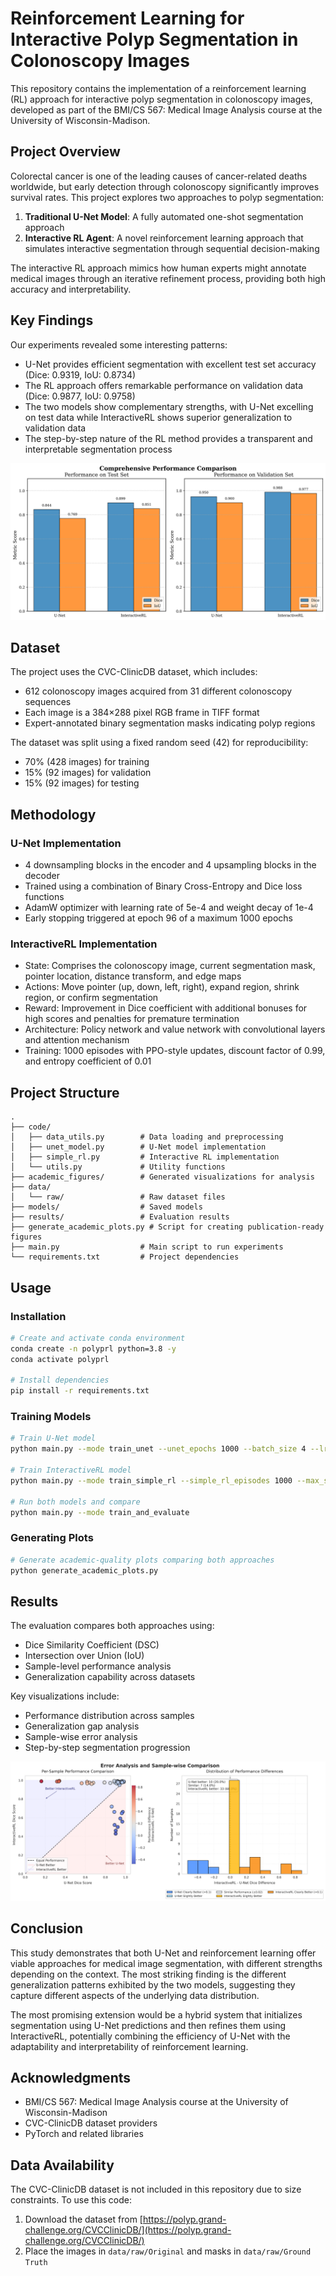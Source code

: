 # Reinforcement Learning for Interactive Polyp Segmentation in Colonoscopy Images

This repository contains the implementation of a reinforcement learning (RL) approach for interactive polyp segmentation in colonoscopy images, developed as part of the BMI/CS 567: Medical Image Analysis course at the University of Wisconsin-Madison.

## Project Overview

Colorectal cancer is one of the leading causes of cancer-related deaths worldwide, but early detection through colonoscopy significantly improves survival rates. This project explores two approaches to polyp segmentation:

1. **Traditional U-Net Model**: A fully automated one-shot segmentation approach
2. **Interactive RL Agent**: A novel reinforcement learning approach that simulates interactive segmentation through sequential decision-making

The interactive RL approach mimics how human experts might annotate medical images through an iterative refinement process, providing both high accuracy and interpretability.

## Key Findings

Our experiments revealed some interesting patterns:

- U-Net provides efficient segmentation with excellent test set accuracy (Dice: 0.9319, IoU: 0.8734)
- The RL approach offers remarkable performance on validation data (Dice: 0.9877, IoU: 0.9758) 
- The two models show complementary strengths, with U-Net excelling on test data while InteractiveRL shows superior generalization to validation data
- The step-by-step nature of the RL method provides a transparent and interpretable segmentation process

![Performance Comparison](academic_figures/comprehensive_performance.png)

## Dataset

The project uses the CVC-ClinicDB dataset, which includes:

- 612 colonoscopy images acquired from 31 different colonoscopy sequences
- Each image is a 384×288 pixel RGB frame in TIFF format
- Expert-annotated binary segmentation masks indicating polyp regions

The dataset was split using a fixed random seed (42) for reproducibility:
- 70% (428 images) for training
- 15% (92 images) for validation
- 15% (92 images) for testing

## Methodology

### U-Net Implementation
- 4 downsampling blocks in the encoder and 4 upsampling blocks in the decoder
- Trained using a combination of Binary Cross-Entropy and Dice loss functions
- AdamW optimizer with learning rate of 5e-4 and weight decay of 1e-4
- Early stopping triggered at epoch 96 of a maximum 1000 epochs

### InteractiveRL Implementation
- State: Comprises the colonoscopy image, current segmentation mask, pointer location, distance transform, and edge maps
- Actions: Move pointer (up, down, left, right), expand region, shrink region, or confirm segmentation
- Reward: Improvement in Dice coefficient with additional bonuses for high scores and penalties for premature termination
- Architecture: Policy network and value network with convolutional layers and attention mechanism
- Training: 1000 episodes with PPO-style updates, discount factor of 0.99, and entropy coefficient of 0.01

## Project Structure

```
.
├── code/
│   ├── data_utils.py        # Data loading and preprocessing
│   ├── unet_model.py        # U-Net model implementation
│   ├── simple_rl.py         # Interactive RL implementation
│   └── utils.py             # Utility functions
├── academic_figures/        # Generated visualizations for analysis
├── data/
│   └── raw/                 # Raw dataset files
├── models/                  # Saved models
├── results/                 # Evaluation results
├── generate_academic_plots.py # Script for creating publication-ready figures
├── main.py                  # Main script to run experiments
└── requirements.txt         # Project dependencies
```

## Usage

### Installation
```bash
# Create and activate conda environment
conda create -n polyprl python=3.8 -y
conda activate polyprl

# Install dependencies
pip install -r requirements.txt
```

### Training Models
```bash
# Train U-Net model
python main.py --mode train_unet --unet_epochs 1000 --batch_size 4 --lr 5e-4

# Train InteractiveRL model
python main.py --mode train_simple_rl --simple_rl_episodes 1000 --max_steps 10 --lr 5e-4 --eval_interval 5 --num_eval_episodes 3

# Run both models and compare
python main.py --mode train_and_evaluate
```

### Generating Plots
```bash
# Generate academic-quality plots comparing both approaches
python generate_academic_plots.py
```

## Results

The evaluation compares both approaches using:
- Dice Similarity Coefficient (DSC)
- Intersection over Union (IoU)
- Sample-level performance analysis
- Generalization capability across datasets

Key visualizations include:
- Performance distribution across samples
- Generalization gap analysis
- Sample-wise error analysis
- Step-by-step segmentation progression

![Error Analysis](academic_figures/error_analysis.png)

## Conclusion

This study demonstrates that both U-Net and reinforcement learning offer viable approaches for medical image segmentation, with different strengths depending on the context. The most striking finding is the different generalization patterns exhibited by the two models, suggesting they capture different aspects of the underlying data distribution.

The most promising extension would be a hybrid system that initializes segmentation using U-Net predictions and then refines them using InteractiveRL, potentially combining the efficiency of U-Net with the adaptability and interpretability of reinforcement learning.

## Acknowledgments

- BMI/CS 567: Medical Image Analysis course at the University of Wisconsin-Madison
- CVC-ClinicDB dataset providers
- PyTorch and related libraries 
## Data Availability

The CVC-ClinicDB dataset is not included in this repository due to size constraints. To use this code:

1. Download the dataset from [https://polyp.grand-challenge.org/CVCClinicDB/](https://polyp.grand-challenge.org/CVCClinicDB/)
2. Place the images in `data/raw/Original` and masks in `data/raw/Ground Truth`
